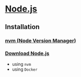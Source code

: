 # [Node.js](https://nodejs.org)

## Installation


### [nvm (Node Version Manager)](https://github.com/nvm-sh/nvm)
### [Download Node.js](https://nodejs.org/en/download/package-manager)
* using `nvm`
* using `Docker`
